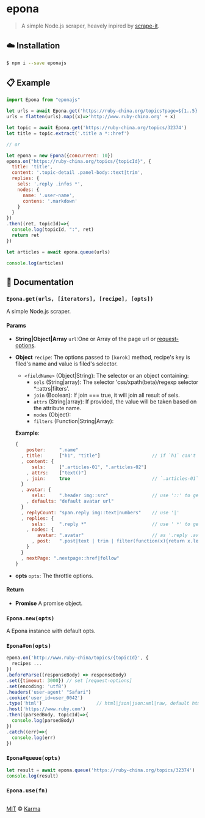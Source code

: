 # epona
> A simple Node.js scraper, heavely inpired by [scrape-it].

## :cloud: Installation

```sh
$ npm i --save eponajs
```

## :clipboard: Example

```js
import Epona from "eponajs"

let urls = await Epona.get('https://ruby-china.org/topics?page=${1..5}', '.title a *::href')
urls = flatten(urls).map((x)=>'http://www.ruby-china.org' + x)

let topic = await Epona.get('https://ruby-china.org/topics/32374')
let title = topic.extract('.title a *::href')

// or 

let epona = new Epona({concurrent: 10})
epona.on("https://ruby-china.org/topics/{topicId}", {
  title: 'title',
  content: '.topic-detail .panel-body::text|trim',
  replies: {
    sels: '.reply .infos *',
    nodes: {
      name: '.user-name',
      contens: '.markdown'
    }
  }
})
.then((ret, topicId)=>{
  console.log(topicId, ":", ret)
  return ret
})

let articles = await epona.queue(urls)

console.log(articles)

```

## :memo: Documentation

### `Epona.get(urls, [iterators], [recipe], [opts])`
A simple Node.js scraper.
#### Params
- **String|Object|Array** `url`:One or Array of the page url or [request-options].
- **Object** `recipe`: The options passed to `[korok]` method, recipe's key is filed's name and value is filed's selector.

  - `<fieldName>` (Object|String): The selector or an object containing:
      - `sels` (String|array): The selector 'css/xpath(beta)/regexp selector *::attrs|filters'.
      - `join` (Boolean): If join === true, it will join all result of sels.
      - `attrs` (String|array): If provided, the value will be taken based on
        the attribute name.
      - `nodes` (Object): 
      - `filters` (Function|String|Array): 

  **Example**:
  ```js
  {
      poster:     ".name"
    , title:      ["h1", "title"]                   // if `h1` can't find, will try `title`
    , content: {
        sels:     [".articles-01", ".articles-02"]
      , attrs:    ["text()"]
      , join:     true                              // `.articles-01` and `.articles-02`'s contents will be merged
    }
    , avatar: {
        sels:     ".header img::src"                // use '::' to get a html/xml attribute, (default `text()`)
      , defaults: "default avatar url"
    }
    , replyCount: "span.reply img::text|numbers"    // use '|'  
    , replies: {
        sels:     ".reply *"                        // use ' *' to get all replies as Array
      , nodes: {
          avatar: ".avatar"                         // as '.reply .avatar'
        , post:   ".post|text | trim | filter(function(x){return x.length>0})"
      }
    }
    , nextPage: ".nextpage::href|follow"
  }
  ```

- **opts** `opts`: The throttle options.

#### Return
- **Promise** A promise object.

### `Epona.new(opts)`
A Epona instance with default opts.

### `Epona#on(opts)`
  ```js
  epona.on('http://www.ruby-china/topics/{topicId}', {
    recipes ...
  })
  .beforeParse((responseBody) => responseBody)
  .set({timeout: 3000}) // set [request-options]
  .set(encoding: 'utf8')
  .headers('user-agent' "Safari")
  .cookie('user_id=user_0042')
  .type('html')                    // html|json|json:xml|raw, default html
  .host('https://www.ruby.com')
  .then((parsedBody, topicId)=>{
    console.log(parsedBody)
  })
  .catch((err)=>{
    console.log(err)
  })
  ```
### `Epona#queue(opts)`
  ```js
  let result = await epona.queue('https://ruby-china.org/topics/32374')
  console.log(result)
  ```
### `Epona.use(fn)`
  ```js

  ```
[MIT][license] © [Karma][website]

[scrape-it]: https://github.com/IonicaBizau/scrape-it
[request-options]: https://github.com/request/request#requestoptions-callback
[korok]: https://github.com/karmaQ/korok
[license]: http://showalicense.com/?fullname=KarmaQ#license-mit
[website]: https://github.com/karmaQ